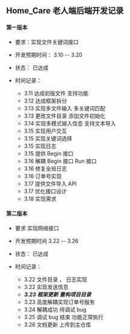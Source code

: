 ## Home_Care 老人端后端开发记录

#### 第一版本

- 要求：实现文件关键词接口
- 开发预期时间： 3.10 -- 3.20
- 状态： 已达成
- 时间记录：

  - 3.11 达成初版文件 支持功能
  - 3.12 达成框架拆分
  - 3.13 实现多文件输入 多关键词匹配
  - 3.13 更改文件目录 添加文件初始化
  - 3.14 实现多模式输入信息 支持文本导入
  - 3.15 实现用户交互
  - 3.15 实现关键词选择
  - 3.15 实现日志
  - 3.15 提供 Begin 接口
  - 3.16 解耦 Begin 接口 Run 接口
  - 3.16 修复全局日志
  - 3.16 订单号实现
  - 3.17 提供文件导入 API
  - 3.17 优化接口设计
  - 3.18 实现需求

#### 第二版本

- 要求 实现网络接口
- 开发预期时间 3.22 -- 3.26
- 状态： 已达成
- 时间记录：

  - 3.22 文件目录 ， 日志实现
  - 3.22 实现发送信息
  - **_3.23 框架更新 重构项目目录_**
  - 3.23 高度解耦实现订单号服务
  - 3.24 解耦成功 待调试 bug
  - 3.25 调试 bug 结束 功能正常执行
  - 3.26 文档更新 上传到主仓库
